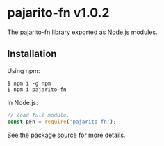 pajarito-fn v1.0.2
==================

The pajarito-fn library exported as [Node.js](https://nodejs.org/) modules.

Installation
------------
Using npm:

```
$ npm i -g npm
$ npm i pajarito-fn
```

In Node.js:

```Javascript
// load full module.
const pFn = require('pajarito-fn');
```

See [the package source](https://github.com/PajaritoMoyqi/NPM-pajarito-fn) for more details.